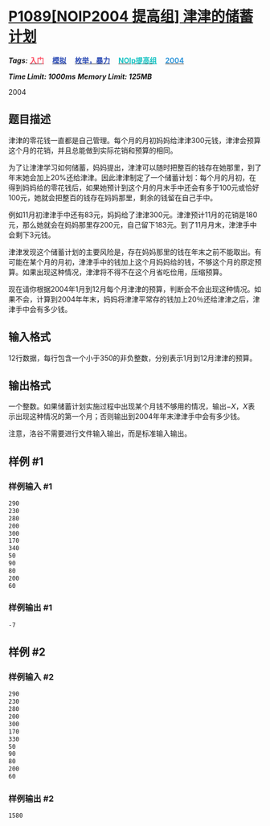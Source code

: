 # [P1089[NOIP2004 提高组] 津津的储蓄计划](https://www.luogu.com.cn/problem/P1089)

***Tags:*** **[<font color=FE4C61>入门</font>](../../../../难度/入门/index.md)$\quad$[<font color=2949B4>模拟</font>](../../../../算法/模拟/index.md)$\quad$[<font color=2949B4>枚举，暴力</font>](../../../../算法/枚举，暴力/index.md)$\quad$[<font color=13C2C2>NOIp提高组</font>](../../../../来源/NOIp提高组/index.md)$\quad$[<font color=3498DB>2004</font>](../../../../时间/2004/index.md)**

***Time Limit: 1000ms***
***Memory Limit: 125MB***

2004

## 题目描述

津津的零花钱一直都是自己管理。每个月的月初妈妈给津津$300$元钱，津津会预算这个月的花销，并且总能做到实际花销和预算的相同。

为了让津津学习如何储蓄，妈妈提出，津津可以随时把整百的钱存在她那里，到了年末她会加上$20\%$还给津津。因此津津制定了一个储蓄计划：每个月的月初，在得到妈妈给的零花钱后，如果她预计到这个月的月末手中还会有多于$100$元或恰好$100$元，她就会把整百的钱存在妈妈那里，剩余的钱留在自己手中。


例如$11$月初津津手中还有$83$元，妈妈给了津津$300$元。津津预计$11$月的花销是$180$元，那么她就会在妈妈那里存$200$元，自己留下$183$元。到了$11$月月末，津津手中会剩下$3$元钱。


津津发现这个储蓄计划的主要风险是，存在妈妈那里的钱在年末之前不能取出。有可能在某个月的月初，津津手中的钱加上这个月妈妈给的钱，不够这个月的原定预算。如果出现这种情况，津津将不得不在这个月省吃俭用，压缩预算。


现在请你根据2004年1月到12月每个月津津的预算，判断会不会出现这种情况。如果不会，计算到2004年年末，妈妈将津津平常存的钱加上20％还给津津之后，津津手中会有多少钱。

## 输入格式

$12$行数据，每行包含一个小于$350$的非负整数，分别表示$1$月到$12$月津津的预算。

## 输出格式

一个整数。如果储蓄计划实施过程中出现某个月钱不够用的情况，输出$-X$，$X$表示出现这种情况的第一个月；否则输出到$2004$年年末津津手中会有多少钱。

注意，洛谷不需要进行文件输入输出，而是标准输入输出。

## 样例 #1

### 样例输入 #1

```txt
290
230
280
200
300
170
340
50 
90 
80 
200
60
```

### 样例输出 #1

```txt
-7
```

## 样例 #2

### 样例输入 #2

```txt
290 
230 
280 
200 
300 
170 
330 
50 
90 
80 
200 
60
```

### 样例输出 #2

```txt
1580
```
